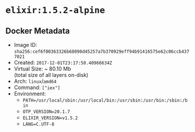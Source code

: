 # `elixir:1.5.2-alpine`

## Docker Metadata

- Image ID: `sha256:cef6f00363326b68090d45257a7b370929eff94b91416575e62c06ccb4377021`
- Created: `2017-12-01T23:17:50.40966634Z`
- Virtual Size: ~ 80.10 Mb  
  (total size of all layers on-disk)
- Arch: `linux`/`amd64`
- Command: `["iex"]`
- Environment:
  - `PATH=/usr/local/sbin:/usr/local/bin:/usr/sbin:/usr/bin:/sbin:/bin`
  - `OTP_VERSION=20.1.7`
  - `ELIXIR_VERSION=v1.5.2`
  - `LANG=C.UTF-8`
